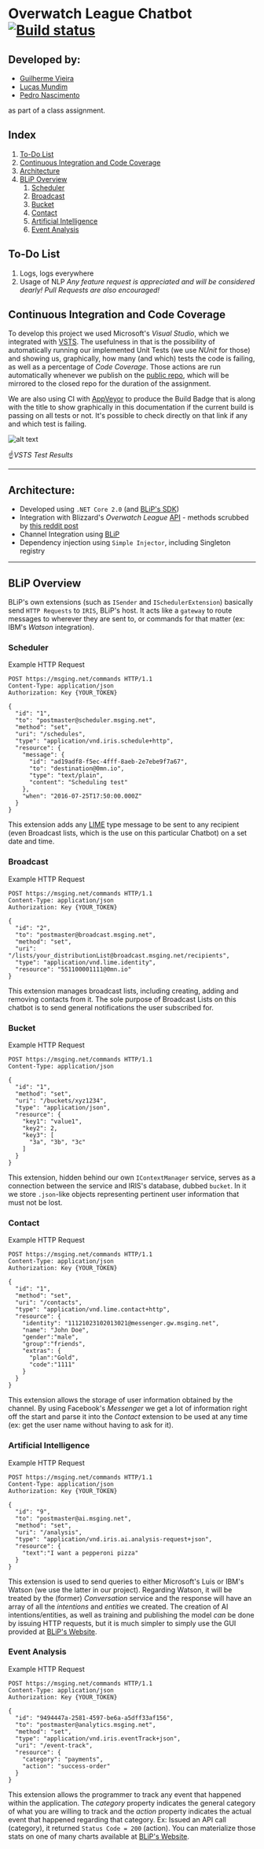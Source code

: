 ﻿# Overwatch League Chatbot [![Build status](https://ci.appveyor.com/api/projects/status/j4tibci9vc6b40f7?svg=true)](https://ci.appveyor.com/project/lfmundim/owleaguechatbot)

## Developed by:
* [Guilherme Vieira](https://github.com/guixvieira)
* [Lucas Mundim](https://www.github.com/lfmundim)
* [Pedro Nascimento](https://github.com/PedroPrisxzma)

as part of a class assignment.

## Index
1. [To-Do List](#to-do-list)
1. [Continuous Integration and Code Coverage](#continuous-integration-and-code-coverage)
1. [Architecture](#architecture)
1. [BLiP Overview](#blip-overview)
    1. [Scheduler](#scheduler)
    1. [Broadcast](#broadcast)
    1. [Bucket](#bucket)
    1. [Contact](#contact)
    1. [Artificial Intelligence](#artificial-intelligence)
    1. [Event Analysis](#event-analysis)

## To-Do List
1. Logs, logs everywhere
1. Usage of NLP
_Any feature request is appreciated and will be considered dearly! Pull Requests are also encouraged!_

## Continuous Integration and Code Coverage
To develop this project we used Microsoft's *Visual Studio*, which we integrated with [VSTS](https://www.visualstudio.com/pt-br/team-services/). The usefulness in that is the possibility of automatically running our implemented Unit Tests (we use *NUnit* for those) and showing us, graphically, how many (and which) tests the code is failing, as well as a percentage of *Code Coverage*. Those actions are run automatically whenever we publish on the [public repo](https://github.com/lfmundim/OWLeagueChatbot), which will be mirrored to the closed repo for the duration of the assignment.

We are also using CI with [AppVeyor](https://ci.appveyor.com/project/lfmundim/owleaguechatbot) to produce the Build Badge that is along with the title to show graphically in this documentation if the current build is passing on all tests or not. It's possible to check directly on that link if any and which test is failing.

![alt text](Docs/TestAndCoverage.png "VSTS Test Results and Coverage")

☝*VSTS Test Results*

---

## Architecture:
* Developed using `.NET Core 2.0` (and [BLiP's SDK](https://docs.blip.ai/#c))
* Integration with Blizzard's *Overwatch League* [API](api.overwatchleague.com) - methods scrubbed by [this reddit post](https://www.reddit.com/r/Competitiveoverwatch/comments/7p0e8d/owl_api_analysis/)
* Channel Integration using [BLiP](preview.blip.ai)
* Dependency injection using `Simple Injector`, including Singleton registry

---

## BLiP Overview
BLiP's own extensions (such as `ISender` and `ISchedulerExtension`) basically send `HTTP Requests` to `IRIS`, BLiP's host. It acts like a `gateway` to route messages to wherever they are sent to, or commands for that matter (ex: IBM's *Watson* integration).

### Scheduler
Example HTTP Request
```http
POST https://msging.net/commands HTTP/1.1
Content-Type: application/json
Authorization: Key {YOUR_TOKEN}

{  
  "id": "1",
  "to": "postmaster@scheduler.msging.net",
  "method": "set",
  "uri": "/schedules",
  "type": "application/vnd.iris.schedule+http",
  "resource": {  
    "message": {  
      "id": "ad19adf8-f5ec-4fff-8aeb-2e7ebe9f7a67",
      "to": "destination@0mn.io",
      "type": "text/plain",
      "content": "Scheduling test"
    },
    "when": "2016-07-25T17:50:00.000Z"
  }
}
```
This extension adds any [LIME](https://docs.blip.ai/?http#content-types) type message to be sent to any recipient (even Broadcast lists, which is the use on this particular Chatbot) on a set date and time.

### Broadcast
Example HTTP Request
```http
POST https://msging.net/commands HTTP/1.1
Content-Type: application/json
Authorization: Key {YOUR_TOKEN}

{  
  "id": "2",
  "to": "postmaster@broadcast.msging.net",
  "method": "set",
  "uri": "/lists/your_distributionList@broadcast.msging.net/recipients",
  "type": "application/vnd.lime.identity",
  "resource": "551100001111@0mn.io"
}
```
This extension manages broadcast lists, including creating, adding and removing contacts from it. The sole purpose of Broadcast Lists on this chatbot is to send general notifications the user subscribed for.

### Bucket
Example HTTP Request
```http
POST https://msging.net/commands HTTP/1.1
Content-Type: application/json

{  
  "id": "1",
  "method": "set",
  "uri": "/buckets/xyz1234",
  "type": "application/json",
  "resource": {  
    "key1": "value1",
    "key2": 2,
    "key3": [  
      "3a", "3b", "3c"
    ]
  }
}
```
This extension, hidden behind our own `IContextManager` service, serves as a connection between the service and IRIS's database, dubbed `bucket`. In it we store `.json`-like objects representing pertinent user information that must not be lost.

### Contact
Example HTTP Request
```http
POST https://msging.net/commands HTTP/1.1
Content-Type: application/json
Authorization: Key {YOUR_TOKEN}

{  
  "id": "1",
  "method": "set",
  "uri": "/contacts",
  "type": "application/vnd.lime.contact+http",
  "resource": {
    "identity": "11121023102013021@messenger.gw.msging.net",
    "name": "John Doe",
    "gender":"male",
    "group":"friends",    
    "extras": {
      "plan":"Gold",
      "code":"1111"      
    }
  }
}
```
This extension allows the storage of user information obtained by the channel. By using Facebook's *Messenger* we get a lot of information right off the start and parse it into the *Contact* extension to be used at any time (ex: get the user name without having to ask for it).

### Artificial Intelligence
Example HTTP Request
```http
POST https://msging.net/commands HTTP/1.1
Content-Type: application/json
Authorization: Key {YOUR_TOKEN}

{
  "id": "9",
  "to": "postmaster@ai.msging.net",
  "method": "set",
  "uri": "/analysis",
  "type": "application/vnd.iris.ai.analysis-request+json",
  "resource": {
    "text":"I want a pepperoni pizza"
  }
}
```
This extension is used to send queries to either Microsoft's Luis or IBM's Watson (we use the latter in our project). Regarding Watson, it will be treated by the (former) *Conversation* service and the response will have an array of all the *intentions* and *entities* we created. The creation of AI intentions/entities, as well as training and publishing the model *can* be done by issuing HTTP requests, but it is much simpler to simply use the GUI provided at [BLiP's Website](https://preview.blip.ai).

### Event Analysis
Example HTTP Request
```http
POST https://msging.net/commands HTTP/1.1
Content-Type: application/json
Authorization: Key {YOUR_TOKEN}

{
  "id": "9494447a-2581-4597-be6a-a5dff33af156",
  "to": "postmaster@analytics.msging.net",
  "method": "set",
  "type": "application/vnd.iris.eventTrack+json",
  "uri": "/event-track",
  "resource": {
    "category": "payments",
    "action": "success-order"
  }
}
```
This extension allows the programmer to track any event that happened within the application. The *category* property indicates the general category of what you are willing to track and the *action* property indicates the actual event that happened regarding that category. Ex: Issued an API call (category), it returned `Status Code = 200` (action). You can materialize those stats on one of many charts available at [BLiP's Website](https://preview.blip.ai).
